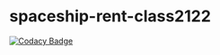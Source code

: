 # spaceship-rent-class2122

[![Codacy Badge](https://app.codacy.com/project/badge/Grade/4e259f0e875641fda00cfc81006924e7)](https://www.codacy.com/gh/mindera-school/spaceship-rent-class2122/dashboard?utm_source=github.com&amp;utm_medium=referral&amp;utm_content=mindera-school/spaceship-rent-class2122&amp;utm_campaign=Badge_Grade)
